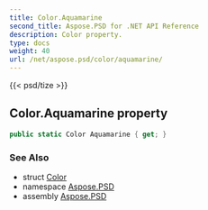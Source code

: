 ```yaml
---
title: Color.Aquamarine
second_title: Aspose.PSD for .NET API Reference
description: Color property. 
type: docs
weight: 40
url: /net/aspose.psd/color/aquamarine/
---
```

{{< psd/tize >}}
## Color.Aquamarine property

```csharp
public static Color Aquamarine { get; }
```

### See Also

* struct [Color](../)
* namespace [Aspose.PSD](../../color/)
* assembly [Aspose.PSD](../../../)


